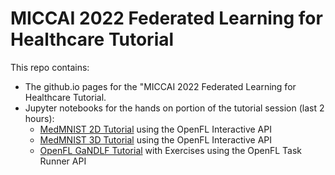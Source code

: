 # MICCAI 2022 Federated Learning for Healthcare Tutorial 
This repo contains:
- The github.io pages for the "MICCAI 2022 Federated Learning for Healthcare Tutorial. 
- Jupyter notebooks for the hands on portion of the tutorial session (last 2 hours):
  - [MedMNIST 2D Tutorial](https://github.com/intel/fl-tutorial/blob/gh-pages/tutorial_notebooks/Tutorial_1_Medmnist_2D.ipynb) using the OpenFL Interactive API
  - [MedMNIST 3D Tutorial](https://github.com/intel/fl-tutorial/blob/gh-pages/tutorial_notebooks/Tutorial_2_Medmnist_3D_with_exercises.ipynb) using the OpenFL Interactive API
  - [OpenFL GaNDLF Tutorial](https://github.com/intel/fl-tutorial/blob/gh-pages/tutorial_notebooks/Tutorial_3_GaNDLF_OpenFL_tutorial.ipynb) with Exercises using the OpenFL Task Runner API
